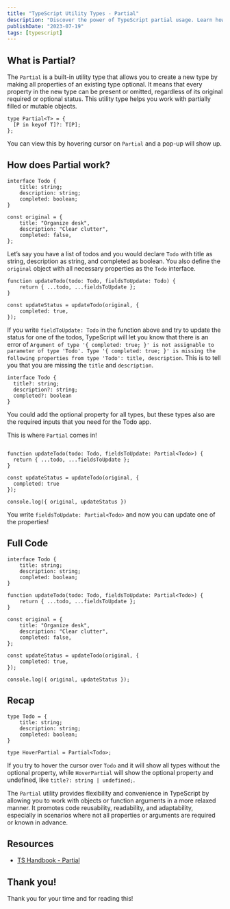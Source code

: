 ```yaml
---
title: "TypeScript Utility Types - Partial"
description: "Discover the power of TypeScript partial usage. Learn how to efficiently narrow down and limit object properties in just a few steps."
publishDate: "2023-07-19"
tags: [typescript]
---
```

## What is Partial?

The `Partial` is a built-in utility type that allows you to create a new type by making all properties of an existing type optional. It means that every property in the new type can be present or omitted, regardless of its original required or optional status. This utility type helps you work with partially filled or mutable objects.

```tsx
type Partial<T> = {
  [P in keyof T]?: T[P];
};
```

You can view this by hovering cursor on `Partial` and a pop-up will show up.

## How does Partial work?

```tsx
interface Todo {
	title: string;
	description: string;
	completed: boolean;
}

const original = {
	title: "Organize desk",
	description: "Clear clutter",
	completed: false,
};
```

Let’s say you have a list of todos and you would declare `Todo` with title as string, description as string, and completed as boolean. You also define the `original` object with all necessary properties as the `Todo` interface.

```tsx
function updateTodo(todo: Todo, fieldsToUpdate: Todo) {
	return { ...todo, ...fieldsToUpdate };
}

const updateStatus = updateTodo(original, {
	completed: true,
});
```

If you write `fieldToUpdate: Todo` in the function above and try to update the status for one of the todos, TypeScript will let you know that there is an error of `Argument of type '{ completed: true; }' is not assignable to parameter of type 'Todo'. Type '{ completed: true; }' is missing the following properties from type 'Todo': title, description`. This is to tell you that you are missing the `title` and `description`.

```tsx
interface Todo {
  title?: string;
  description?: string;
  completed?: boolean
}
```

You could add the optional property for all types, but these types also are the required inputs that you need for the Todo app. 

This is where `Partial` comes in!

```tsx

function updateTodo(todo: Todo, fieldsToUpdate: Partial<Todo>) {
  return { ...todo, ...fieldsToUpdate };
}

const updateStatus = updateTodo(original, {
  completed: true
});

console.log({ original, updateStatus }) 
```

You write `fieldsToUpdate: Partial<Todo>` and now you can update one of the properties! 

## Full Code

```tsx
interface Todo {
	title: string;
	description: string;
	completed: boolean;
}

function updateTodo(todo: Todo, fieldsToUpdate: Partial<Todo>) {
	return { ...todo, ...fieldsToUpdate };
}

const original = {
	title: "Organize desk",
	description: "Clear clutter",
	completed: false,
};

const updateStatus = updateTodo(original, {
	completed: true,
});

console.log({ original, updateStatus });
```

## Recap

```tsx
type Todo = {
	title: string;
	description: string;
	completed: boolean;
}

type HoverPartial = Partial<Todo>;
```

If you try to hover the cursor over `Todo` and it will show all types without the optional property, while `HoverPartial` will show the optional property and undefined, like `title?: string | undefined;`.

The `Partial` utility provides flexibility and convenience in TypeScript by allowing you to work with objects or function arguments in a more relaxed manner. It promotes code reusability, readability, and adaptability, especially in scenarios where not all properties or arguments are required or known in advance.

## Resources

- [TS Handbook - Partial](https://www.typescriptlang.org/docs/handbook/utility-types.html#partialtype)

## Thank you!

Thank you for your time and for reading this!
